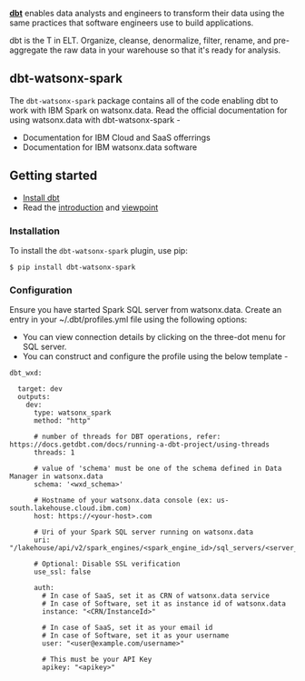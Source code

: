 **[dbt](https://www.getdbt.com/)** enables data analysts and engineers to transform their data using the same practices that software engineers use to build applications.

dbt is the T in ELT. Organize, cleanse, denormalize, filter, rename, and pre-aggregate the raw data in your warehouse so that it's ready for analysis.

## dbt-watsonx-spark

The `dbt-watsonx-spark` package contains all of the code enabling dbt to work with IBM Spark on watsonx.data. Read the official documentation for using watsonx.data with dbt-watsonx-spark -
 - Documentation for IBM Cloud and SaaS offerrings 
 - Documentation for IBM watsonx.data software

## Getting started

- [Install dbt](https://docs.getdbt.com/docs/installation)
- Read the [introduction](https://docs.getdbt.com/docs/introduction/) and [viewpoint](https://docs.getdbt.com/docs/about/viewpoint/)

### Installation

To install the `dbt-watsonx-spark` plugin, use pip:
```
$ pip install dbt-watsonx-spark
```

### Configuration

Ensure you have started Spark SQL server from watsonx.data. Create an entry in your ~/.dbt/profiles.yml file using the following options:
- You can view connection details by clicking on the three-dot menu for SQL server.
- You can construct and configure the profile using the below template -

```
dbt_wxd:

  target: dev
  outputs:
    dev:
      type: watsonx_spark
      method: "http"
      
      # number of threads for DBT operations, refer: https://docs.getdbt.com/docs/running-a-dbt-project/using-threads
      threads: 1

      # value of 'schema' must be one of the schema defined in Data Manager in watsonx.data
      schema: '<wxd_schema>'
      
      # Hostname of your watsonx.data console (ex: us-south.lakehouse.cloud.ibm.com)
      host: https://<your-host>.com

      # Uri of your Spark SQL server running on watsonx.data
      uri: "/lakehouse/api/v2/spark_engines/<spark_engine_id>/sql_servers/<server_id>/connect/cliservice"
      
      # Optional: Disable SSL verification
      use_ssl: false

      auth:
        # In case of SaaS, set it as CRN of watsonx.data service
        # In case of Software, set it as instance id of watsonx.data
        instance: "<CRN/InstanceId>"
        
        # In case of SaaS, set it as your email id
        # In case of Software, set it as your username
        user: "<user@example.com/username>"

        # This must be your API Key
        apikey: "<apikey>"
        
```
